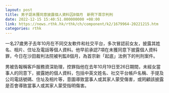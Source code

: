 ```yaml
---
layout: post
title: 男子認未獲同意披露個人資料囚8個月　新例下首宗判刑
date: 2022-12-15 15:40:51.000000000 +08:00
link: https://news.rthk.hk/rthk/ch/component/k2/1679964-20221215.htm
categories: rthk
---
```


一名27歲男子去年10月在不同交友軟件和社交平台，多次冒認前女友，披露其姓名、相片、住址及電話等個人資料。他早前承認7項在未獲同意下披露個人資料罪，今日在沙田裁判法院被判監8個月，為首宗新「起底」法例下的判刑案件。

男被告報稱客戶服務資深助理，控罪指他在去年10月19日至26日期間，未經女當事人的同意下，披露她的個人資料，包括中英文姓名、社交平台帳戶名稱、手提及公司電話號碼、住址及相片等，意圖導致當事人或其家人蒙受傷害，或罔顧該披露是否會導致當事人或其家人蒙受指明傷害。

